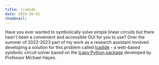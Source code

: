 ```yaml
---
title: lcadide
date: 2024-20-01
thumbnail: 
---
```


Have you ever wanted to symbolically solve simple linear circuits but there hasn't been a convenient
and accessible GUI for you to use? Over the summer of 2022-2023 part of my work as a research
assistant involved developing a solution for this problem called 
<a href="https://lcadide.jordanhay.com" target="_blank">lcadide</a> - a web-based symbolic circuit
solver based on the <a href="https://github.com/mph-/lcapy" target="_blank">lcapy Python package</a>
developed by Professor Michael Hayes.